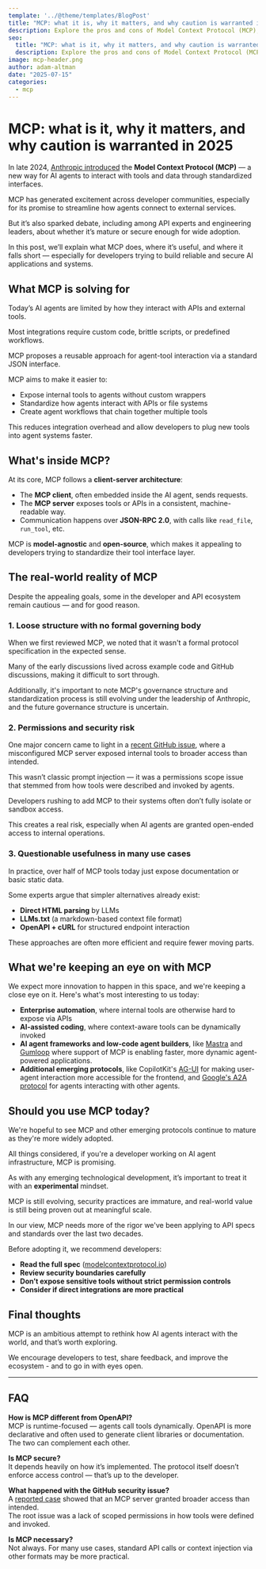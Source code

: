 ```yaml
---
template: '../@theme/templates/BlogPost'
title: "MCP: what it is, why it matters, and why caution is warranted in 2025"
description: Explore the pros and cons of Model Context Protocol (MCP), an emerging standard for AI agent interaction.
seo:
  title: "MCP: what is it, why it matters, and why caution is warranted in 2025"
  description: Explore the pros and cons of Model Context Protocol (MCP), an emerging standard for AI agent interaction.
image: mcp-header.png
author: adam-altman
date: "2025-07-15"
categories:
  - mcp
---
```


# MCP: what is it, why it matters, and why caution is warranted in 2025

In late 2024, [Anthropic introduced](https://www.anthropic.com/news/model-context-protocol) the **Model Context Protocol (MCP)** —
a new way for AI agents to interact with tools and data through standardized interfaces.

MCP has generated excitement across developer communities, especially for its promise to streamline how agents connect to external services.

But it’s also sparked debate, including among API experts and engineering leaders, about whether it’s mature or secure enough for wide adoption.

In this post, we’ll explain what MCP does, where it’s useful, and where it falls short — especially for developers trying to build reliable and secure
AI applications and systems.

## What MCP is solving for

Today’s AI agents are limited by how they interact with APIs and external tools.

Most integrations require custom code, brittle scripts, or predefined workflows.

MCP proposes a reusable approach for agent-tool interaction via a standard JSON
interface.

MCP aims to make it easier to:

- Expose internal tools to agents without custom wrappers  
- Standardize how agents interact with APIs or file systems  
- Create agent workflows that chain together multiple tools  

This reduces integration overhead and allow developers to plug new tools into agent systems faster.

## What's inside MCP?

At its core, MCP follows a **client-server architecture**:

- The **MCP client**, often embedded inside the AI agent, sends requests.  
- The **MCP server** exposes tools or APIs in a consistent, machine-readable way.  
- Communication happens over **JSON-RPC 2.0**, with calls like `read_file`, `run_tool`, etc.

MCP is **model-agnostic** and **open-source**, which makes it appealing to developers trying to standardize
their tool interface layer.

## The real-world reality of MCP

Despite the appealing goals, some in the developer and API ecosystem remain cautious — and for good reason.

### 1. Loose structure with no formal governing body

When we first reviewed MCP, we noted that it wasn't a formal protocol specification in the expected sense.

Many of the early discussions lived across example code and GitHub discussions, making it difficult to sort through.

Additionally, it's important to note MCP's governance structure and standardization process is still evolving under
the leadership of Anthropic, and the future governance structure is uncertain.

### 2. Permissions and security risk

One major concern came to light in a [recent GitHub issue](https://github.com/modelcontext/protocol/issues/18),
where a misconfigured MCP server exposed internal tools to broader access than intended.

This wasn’t classic prompt injection — it was a permissions scope issue that stemmed from how tools were described and invoked by agents.

Developers rushing to add MCP to their systems often don’t fully isolate or sandbox access.

This creates a real risk, especially when AI agents are granted open-ended access to internal operations.

### 3. Questionable usefulness in many use cases

In practice, over half of MCP tools today just expose documentation or basic static data.

Some experts argue that simpler alternatives already exist:

- **Direct HTML parsing** by LLMs  
- **LLMs.txt** (a markdown-based context file format)  
- **OpenAPI + cURL** for structured endpoint interaction  

These approaches are often more efficient and require fewer moving parts.

## What we're keeping an eye on with MCP

We expect more innovation to happen in this space, and we're keeping a close eye on it.
Here's what's most interesting to us today:

- **Enterprise automation**, where internal tools are otherwise hard to expose via APIs  
- **AI-assisted coding**, where context-aware tools can be dynamically invoked  
- **AI agent frameworks and low-code agent builders**, like [Mastra](https://mastra.ai/blog/mastra-mcp)
 and [Gumloop](https://www.gumloop.com/blog/announcing-gumcp) where support of MCP is enabling faster,
more dynamic agent-powered applications.
- **Additional emerging protocols**, like CopilotKit's [AG-UI](https://github.com/ag-ui-protocol/ag-ui) for
making user-agent interaction more accessible for the frontend, and
[Google's A2A protocol](https://developers.googleblog.com/en/a2a-a-new-era-of-agent-interoperability/)
for agents interacting with other agents.

## Should you use MCP today?

We're hopeful to see MCP and other emerging protocols continue to mature as they're more widely adopted.

All things considered, if you're a developer working on AI agent infrastructure, MCP is promising.

As with any emerging technological development, it’s important to treat it with an **experimental**
mindset.

MCP is still evolving, security practices are immature, and real-world value is still being proven
out at meaningful scale.

In our view, MCP needs more of the rigor we've been applying to API specs and standards over the
last two decades.

Before adopting it, we recommend developers:

- **Read the full spec** ([modelcontextprotocol.io](https://modelcontextprotocol.io))  
- **Review security boundaries carefully**  
- **Don’t expose sensitive tools without strict permission controls**  
- **Consider if direct integrations are more practical**

## Final thoughts

MCP is an ambitious attempt to rethink how AI agents interact with the world, and that’s worth exploring.

We encourage developers to test, share feedback, and improve the ecosystem - and to go in with eyes open.

---

## FAQ

**How is MCP different from OpenAPI?**  
MCP is runtime-focused — agents call tools dynamically. OpenAPI is more declarative and often used to generate client libraries or documentation.
The two can complement each other.

**Is MCP secure?**  
It depends heavily on how it’s implemented. The protocol itself doesn’t enforce access control — that’s up to the developer.

**What happened with the GitHub security issue?**  
A [reported case](https://github.com/modelcontext/protocol/issues/18) showed that an MCP server granted broader access than intended.  
The root issue was a lack of scoped permissions in how tools were defined and invoked.

**Is MCP necessary?**  
Not always. For many use cases, standard API calls or context injection via other formats may be more practical.
